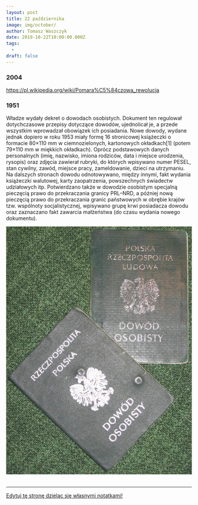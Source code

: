 ```yaml
---
layout: post
title: 22 października
image: img/october/
author: Tomasz Waszczyk
date: 2019-10-22T10:00:00.000Z
tags:
  - 
draft: false
---
```


### 2004

https://pl.wikipedia.org/wiki/Pomara%C5%84czowa_rewolucja

### 1951

Władze wydały dekret o dowodach osobistych. Dokument ten regulował dotychczasowe przepisy dotyczące dowodów, ujednolicał je, a przede wszystkim wprowadzał obowiązek ich posiadania.
Nowe dowody, wydane jednak dopiero w roku 1953 miały formę 16 stronicowej książeczki o formacie 80×110 mm w ciemnozielonych, kartonowych okładkach[1] (potem 79×110 mm w miękkich okładkach). Oprócz podstawowych danych personalnych (imię, nazwisko, imiona rodziców, data i miejsce urodzenia, rysopis) oraz zdjęcia zawierał rubryki, do których wpisywano numer PESEL, stan cywilny, zawód, miejsce pracy, zameldowanie, dzieci na utrzymaniu. Na dalszych stronach dowodu odnotowywano, między innymi, fakt wydania książeczki walutowej, karty zaopatrzenia, powszechnych świadectw udziałowych itp. Potwierdzano także w dowodzie osobistym specjalną pieczęcią prawo do przekraczania granicy PRL–NRD, a później nową pieczęcią prawo do przekraczania granic państwowych w obrębie krajów tzw. wspólnoty socjalistycznej, wpisywano grupę krwi posiadacza dowodu oraz zaznaczano fakt zawarcia małżeństwa (do czasu wydania nowego dokumentu).

<img src="./img/october/dowody.jpg"/><br><br>

---

<a href="https://github.com/TomaszWaszczyk/historia.waszczyk.com/edit/master/src/content/october-22.md" target="_blank">Edytuj tę stronę dzieląc się własnymi notatkami!</a>
